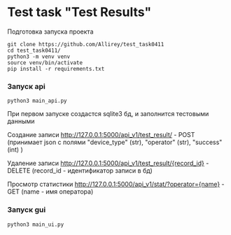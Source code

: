 # Test task "Test Results"

 Подготовка запуска проекта
 
 ```
git clone https://github.com/Allirey/test_task0411
cd test_task0411/
python3 -m venv venv
source venv/bin/activate
pip install -r requirements.txt
 ```

### Запуск api
```
python3 main_api.py
```
При первом запуске создастся sqlite3 бд, и заполнится тестовыми данными

Создание записи http://127.0.0.1:5000/api_v1/test_result/ - POST (принимает json с полями "device_type" (str), "operator" (str), "success" (int) )

Удаление записи http://127.0.0.1:5000/api_v1/test_result/{record_id} - DELETE (record_id - идентификатор записи в бд)

Просмотр статистики http://127.0.0.1:5000/api_v1/stat/?operator={name} - GET (name - имя оператора)


### Запуск gui

```
python3 main_ui.py
```
